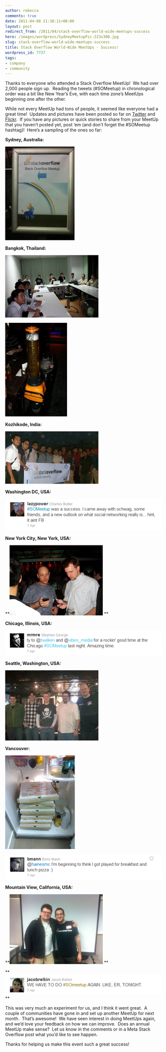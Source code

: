 ```yaml
---
author: rebecca
comments: true
date: 2011-04-08 21:38:11+00:00
layout: post
redirect_from: /2011/04/stack-overflow-world-wide-meetups-success
hero: /images/wordpress/SydneyMeetupPic-223x300.jpg
slug: stack-overflow-world-wide-meetups-success
title: Stack Overflow World-Wide MeetUps - Success!
wordpress_id: 7737
tags:
- company
- community
---
```


Thanks to everyone who attended a Stack Overflow MeetUp!  We had over 2,000 people sign up.  Reading the tweets (#SOMeetup) in chronological order was a bit like New Year’s Eve, with each time zone’s MeetUps beginning one after the other.

While not every MeetUp had tons of people, it seemed like everyone had a great time!  Updates and pictures have been posted so far on [Twitter](http://twitter.com/#search?q=%23someetup) and [Flickr](http://www.flickr.com/search/?q=someetup).  If you have any pictures or quick stories to share from your MeetUp that you haven’t posted yet, post ‘em (and don't forget the #SOMeetup hashtag)!  Here’s a sampling of the ones so far:

**Sydney, Australia:**

[![](/images/wordpress/SydneyMeetupPic-223x300.jpg)](/images/wordpress/SydneyMeetupPic.jpg)

**Bangkok, Thailand:**

[![](/images/wordpress/BangkokMeetUpPic-300x200.jpg)](/images/wordpress/BangkokMeetUpPic.jpg)

[](/images/wordpress/BangkokMeetUpPic.jpg)[![](/images/wordpress/BangkokMeetUpPic2-199x300.jpg)](/images/wordpress/BangkokMeetUpPic2.jpg)

**Kozhikode, India:**

[![](/images/wordpress/KozhikodeMeetupPic-300x168.jpg)](/images/wordpress/KozhikodeMeetupPic.jpg)

**Washington DC, USA:**

**[![](/images/wordpress/DCMeetupTweet.png)](/images/wordpress/DCMeetupTweet.png)**

**New York City, New York, USA:**

**[![](/images/wordpress/NYCMeetUpPic-300x225.jpg)](/images/wordpress/NYCMeetUpPic.jpg)
**

**Chicago, Illinois, USA:**

[![](/images/wordpress/ChicagoMeetupTweet.png)](/images/wordpress/ChicagoMeetupTweet.png)

**Seattle, Washington, USA:**

[![](/images/wordpress/SeattleMeetUpPic-300x225.jpg)](/images/wordpress/SeattleMeetUpPic.jpg)

**Vancouver:**

[![](/images/wordpress/VancouverMeetUpPic-224x300.jpg)](/images/wordpress/VancouverMeetUpPic.jpg)

[![](/images/wordpress/VancouverMeetUpTweet.png)](/images/wordpress/VancouverMeetUpTweet.png)

**Mountain View, California, USA:**

**[![](/images/wordpress/MountainViewMeetUpPic-300x224.jpg)](/images/wordpress/MountainViewMeetUpPic.jpg)
**

**[![](/images/wordpress/MountainViewMeetupTweet.png)](/images/wordpress/MountainViewMeetupTweet.png)
**

This was very much an experiment for us, and I think it went great.  A couple of communities have gone in and set up another MeetUp for next month.  That’s awesome!  We have seen interest in doing MeetUps again, and we’d love your feedback on how we can improve.  Does an annual MeetUp make sense?  Let us know in the comments or in a Meta Stack Overflow post what you’d like to see happen.

Thanks for helping us make this event such a great success!


